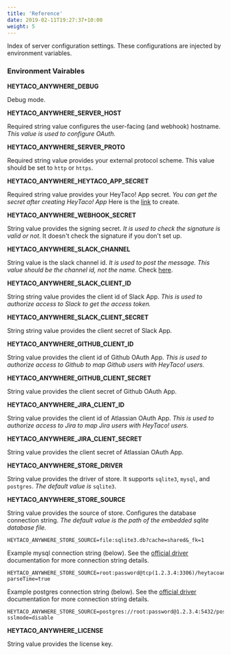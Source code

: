 ```yaml
---
title: 'Reference'
date: 2019-02-11T19:27:37+10:00
weight: 5
---
```


Index of server configuration settings. These configurations are injected by environment variables.

### Environment Vairables

**HEYTACO_ANYWHERE_DEBUG** 

Debug mode.

**HEYTACO_ANYWHERE_SERVER_HOST** 

Required string value configures the user-facing (and webhook) hostname. *This value is used to configure OAuth.*

**HEYTACO_ANYWHERE_SERVER_PROTO** 

Required string value provides your external protocol scheme. This value should be set to `http` or `https`. 

**HEYTACO_ANYWHERE_HEYTACO_APP_SECRET** 

Required string value provides your HeyTaco! App secret. *You can get the secret after creating HeyTaco! App* Here is the [link](https://www.heytaco.chat/team/apps/create) to create.

**HEYTACO_ANYWHERE_WEBHOOK_SECRET**

 String value provides the signing secret. *It is used to check the signature is valid or not.* It doesn't check the signature if you don't set up.

**HEYTACO_ANYWHERE_SLACK_CHANNEL** 

String value is the slack channel id. *It is used to post the message. This value should be the channel id, not the name.* Check [here](https://stackoverflow.com/questions/40940327/what-is-the-simplest-way-to-find-a-slack-team-id-and-a-channel-id).

**HEYTACO_ANYWHERE_SLACK_CLIENT_ID** 

String string value provides the client id of Slack App. *This is used to authorize access to Slack to get the access token.*

**HEYTACO_ANYWHERE_SLACK_CLIENT_SECRET** 

String string value provides the client secret of Slack App.

**HEYTACO_ANYWHERE_GITHUB_CLIENT_ID** 

String value provides the client id of Github OAuth App. *This is used to authorize access to Github to map Github users with HeyTaco! users.*

**HEYTACO_ANYWHERE_GITHUB_CLIENT_SECRET** 

String value provides the client secret of Github OAuth App.

**HEYTACO_ANYWHERE_JIRA_CLIENT_ID** 

String value provides the client id of Atlassian OAuth App. *This is used to authorize access to Jira to map Jira users with HeyTaco! users.*

**HEYTACO_ANYWHERE_JIRA_CLIENT_SECRET** 

String value provides the client secret of Atlassian OAuth App.

**HEYTACO_ANYWHERE_STORE_DRIVER** 

String value provides the driver of store. It supports `sqlite3`, `mysql`, and `postgres`. *The default value is* `sqlite3`.

**HEYTACO_ANYWHERE_STORE_SOURCE** 

String value provides the source of store. Configures the database connection string. *The default value is the path of the embedded sqlite database file.*

```
HEYTACO_ANYWHERE_STORE_SOURCE=file:sqlite3.db?cache=shared&_fk=1
```

Example mysql connection string (below). See the [official driver](https://github.com/go-sql-driver/mysql#dsn-data-source-name) documentation for more connection string details.

```
HEYTACO_ANYWHERE_STORE_SOURCE=root:password@tcp(1.2.3.4:3306)/heytacoanywhere?parseTime=true
```

Example postgres connection string (below). See the [official driver](https://www.postgresql.org/docs/current/libpq-connect.html#LIBPQ-CONNSTRING) documentation for more connection string details.

```
HEYTACO_ANYWHERE_STORE_SOURCE=postgres://root:password@1.2.3.4:5432/postgres?sslmode=disable
```

**HEYTACO_ANYWHERE_LICENSE** 

String value provides the license key. 
